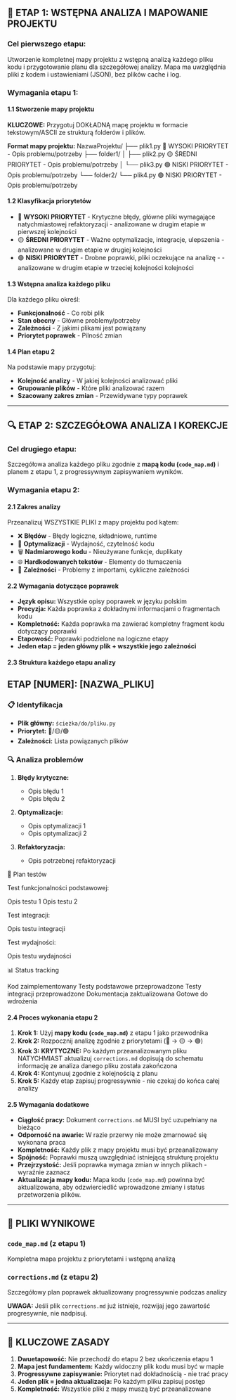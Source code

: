 ## 🔄 ETAP 1: WSTĘPNA ANALIZA I MAPOWANIE PROJEKTU

### Cel pierwszego etapu:

Utworzenie kompletnej mapy projektu z wstępną analizą każdego pliku kodu i przygotowanie planu dla szczegółowej analizy. Mapa ma uwzględnia pliki z kodem i ustawieniami (JSON), bez plików cache i log.

### Wymagania etapu 1:

#### 1.1 Stworzenie mapy projektu

**KLUCZOWE:** Przygotuj DOKŁADNĄ mapę projektu w formacie tekstowym/ASCII ze strukturą folderów i plików.

**Format mapy projektu:**
NazwaProjektu/
├── plik1.py 🔴 WYSOKI PRIORYTET - Opis problemu/potrzeby
├── folder1/
│ ├── plik2.py 🟡 ŚREDNI PRIORYTET - Opis problemu/potrzeby
│ └── plik3.py 🟢 NISKI PRIORYTET - Opis problemu/potrzeby
└── folder2/
└── plik4.py 🟢 NISKI PRIORYTET - Opis problemu/potrzeby

#### 1.2 Klasyfikacja priorytetów

- 🔴 **WYSOKI PRIORYTET** - Krytyczne błędy, główne pliki wymagające natychmiastowej refaktoryzacji - analizowane w drugim etapie w pierwszej kolejności
- 🟡 **ŚREDNI PRIORYTET** - Ważne optymalizacje, integracje, ulepszenia - analizowane w drugim etapie w drugiej kolejności
- 🟢 **NISKI PRIORYTET** - Drobne poprawki, pliki oczekujące na analizę - - analizowane w drugim etapie w trzeciej kolejności kolejności

#### 1.3 Wstępna analiza każdego pliku

Dla każdego pliku określ:

- **Funkcjonalność** - Co robi plik
- **Stan obecny** - Główne problemy/potrzeby
- **Zależności** - Z jakimi plikami jest powiązany
- **Priorytet poprawek** - Pilność zmian

#### 1.4 Plan etapu 2

Na podstawie mapy przygotuj:

- **Kolejność analizy** - W jakiej kolejności analizować pliki
- **Grupowanie plików** - Które pliki analizować razem
- **Szacowany zakres zmian** - Przewidywane typy poprawek

---

## 🔍 ETAP 2: SZCZEGÓŁOWA ANALIZA I KOREKCJE

### Cel drugiego etapu:

Szczegółowa analiza każdego pliku zgodnie z **mapą kodu (`code_map.md`)** i planem z etapu 1, z progressywnym zapisywaniem wyników.

### Wymagania etapu 2:

#### 2.1 Zakres analizy

Przeanalizuj WSZYSTKIE PLIKI z mapy projektu pod kątem:

- ❌ **Błędów** - Błędy logiczne, składniowe, runtime
- 🔧 **Optymalizacji** - Wydajność, czytelność kodu
- 🗑️ **Nadmiarowego kodu** - Nieużywane funkcje, duplikaty
- 🌐 **Hardkodowanych tekstów** - Elementy do tłumaczenia
- 🔗 **Zależności** - Problemy z importami, cykliczne zależności

#### 2.2 Wymagania dotyczące poprawek

- **Język opisu:** Wszystkie opisy poprawek w języku polskim
- **Precyzja:** Każda poprawka z dokładnymi informacjami o fragmentach kodu
- **Kompletność:** Każda poprawka ma zawierać kompletny fragment kodu dotyczący poprawki
- **Etapowość:** Poprawki podzielone na logiczne etapy
- **Jeden etap = jeden główny plik + wszystkie jego zależności**

#### 2.3 Struktura każdego etapu analizy

## ETAP [NUMER]: [NAZWA_PLIKU]

### 📋 Identyfikacja

- **Plik główny:** `ścieżka/do/pliku.py`
- **Priorytet:** 🔴/🟡/🟢
- **Zależności:** Lista powiązanych plików

### 🔍 Analiza problemów

1. **Błędy krytyczne:**

   - Opis błędu 1
   - Opis błędu 2

2. **Optymalizacje:**

   - Opis optymalizacji 1
   - Opis optymalizacji 2

3. **Refaktoryzacja:**
   - Opis potrzebnej refaktoryzacji

🧪 Plan testów

Test funkcjonalności podstawowej:

Opis testu 1
Opis testu 2

Test integracji:

Opis testu integracji

Test wydajności:

Opis testu wydajności

📊 Status tracking

Kod zaimplementowany
Testy podstawowe przeprowadzone
Testy integracji przeprowadzone
Dokumentacja zaktualizowana
Gotowe do wdrożenia

#### 2.4 Proces wykonania etapu 2

1. **Krok 1:** Użyj **mapy kodu (`code_map.md`)** z etapu 1 jako przewodnika
2. **Krok 2:** Rozpocznij analizę zgodnie z priorytetami (🔴 → 🟡 → 🟢)
3. **Krok 3:** **KRYTYCZNE:** Po każdym przeanalizowanym pliku NATYCHMIAST aktualizuj `corrections.md` dopisują do schematu informację ze analiza danego pliku została zakończona
4. **Krok 4:** Kontynuuj zgodnie z kolejnością z planu
5. **Krok 5:** Każdy etap zapisuj progressywnie - nie czekaj do końca całej analizy

#### 2.5 Wymagania dodatkowe

- **Ciągłość pracy:** Dokument `corrections.md` MUSI być uzupełniany na bieżąco
- **Odporność na awarie:** W razie przerwy nie może zmarnować się wykonana praca
- **Kompletność:** Każdy plik z mapy projektu musi być przeanalizowany
- **Spójność:** Poprawki muszą uwzględniać istniejącą strukturę projektu
- **Przejrzystość:** Jeśli poprawka wymaga zmian w innych plikach - wyraźnie zaznacz
- **Aktualizacja mapy kodu:** Mapa kodu (`code_map.md`) powinna być aktualizowana, aby odzwierciedlić wprowadzone zmiany i status przetworzenia plików.

---

## 📁 PLIKI WYNIKOWE

### `code_map.md` (z etapu 1)

Kompletna mapa projektu z priorytetami i wstępną analizą

### `corrections.md` (z etapu 2)

Szczegółowy plan poprawek aktualizowany progressywnie podczas analizy

**UWAGA:** Jeśli plik `corrections.md` już istnieje, rozwijaj jego zawartość progresywnie, nie nadpisuj.

---

## 🎯 KLUCZOWE ZASADY

1. **Dwuetapowość:** Nie przechodź do etapu 2 bez ukończenia etapu 1
2. **Mapa jest fundamentem:** Każdy widoczny plik kodu musi być w mapie
3. **Progressywne zapisywanie:** Priorytet nad dokładnością - nie trać pracy
4. **Jeden plik = jedna aktualizacja:** Po każdym pliku zapisuj postęp
5. **Kompletność:** Wszystkie pliki z mapy muszą być przeanalizowane

```

```
